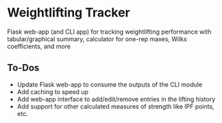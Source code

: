 # Weightlifting Tracker
Flask web-app (and CLI app) for tracking weightlifting performance with tabular/graphical summary, calculator for one-rep maxes, Wilks coefficients, and more

## To-Dos
* Update Flask web-app to consume the outputs of the CLI module
* Add caching to speed up
* Add web-app interface to add/edit/remove entries in the lifting history
* Add support for other calculated measures of strength like IPF points, etc.
